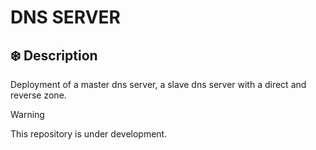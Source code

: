 # DNS SERVER

## :snowflake: Description
Deployment of a master dns server, a slave dns server with a direct and reverse zone.

> [!WARNING]
> This repository is under development.